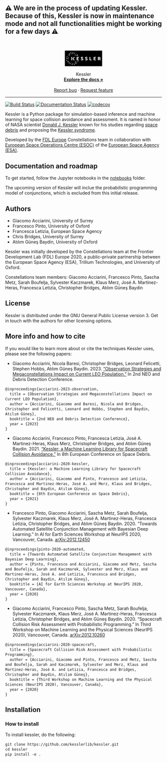 ## ⚠️ We are in the process of updating Kessler. Because of this, Kessler is now in maintenance mode and not all functionalities might be working for a few days ⚠️

<!-- PROJECT LOGO -->
<br />
<p align="center">
  <a href="https://github.com/kesslerlib/kessler">
    <img src="docs/_static/kessler_logo.png" alt="Logo" width="120">
  </a>
  <p align="center">
    Kessler
    <br />
    <a href="https://kesslerlib.github.io/kessler/"><strong>Explore the docs »</strong></a>
    <br />
    <br />
    <a href="https://github.com/kesslerlib/kessler/issues/new/choose">Report bug</a>
    ·
    <a href="https://github.com/kesslerlib/kessler/issues/new/choose">Request feature</a>
  </p>
</p>

-----------------------------------------
[![Build Status](https://github.com/kesslerlib/kessler/workflows/build/badge.svg)](https://github.com/kesslerlib/kessler/actions)
[![Documentation Status](https://readthedocs.org/projects/kessler/badge/?version=latest)](https://kessler.readthedocs.io/en/latest/?badge=latest)
[![codecov](https://codecov.io/gh/kesslerlib/kessler/branch/master/graph/badge.svg?token=EQ9CLXD909)](https://codecov.io/gh/kesslerlib/kessler)

Kessler is a Python package for simulation-based inference and machine learning for space collision avoidance and assessment. It is named in honor of NASA scientist [Donald J. Kessler](https://en.wikipedia.org/wiki/Donald_J._Kessler) known for his studies regarding [space debris](https://en.wikipedia.org/wiki/Space_debris) and proposing the [Kessler syndrome](https://en.wikipedia.org/wiki/Kessler_syndrome).

Developed by the [FDL Europe](https://fdleurope.org/) Constellations team in collaboration with [European Space Operations Centre (ESOC)](http://www.esa.int/esoc) of the [European Space Agency (ESA)](http://www.esa.int).

## Documentation and roadmap

To get started, follow the Jupyter notebooks in the [notebooks](https://github.com/kesslerlib/kessler/-/tree/master/notebooks) folder.

The upcoming version of Kessler will inclue the probabilistic programming model of conjunctions, which is excluded from this initial release. 


## Authors

* Giacomo Acciarini, University of Surrey
* Francesco Pinto, University of Oxford
* Francesca Letizia, European Space Agency
* Chris Bridges, University of Surrey
* Atılım Güneş Baydin, University of Oxford

Kessler was initially developed by the Constellations team at the Frontier Development Lab (FDL) Europe 2020, a public–private partnership between the European Space Agency (ESA), Trillium Technologies, and University of Oxford.

Constellations team members: Giacomo Acciarini, Francesco Pinto, Sascha Metz, Sarah Boufelja, Sylvester Kaczmarek, Klaus Merz, José A. Martinez-Heras, Francesca Letizia, Christopher Bridges, Atılım Güneş Baydin

## License

Kessler is distributed under the GNU General Public License version 3. Get in touch with the authors for other licensing options.

## More info and how to cite

If you would like to learn more about or cite the techniques Kessler uses, please see the following papers:

* Giacomo Acciarini, Nicola Baresi, Christopher Bridges, Leonard Felicetti, Stephen Hobbs, Atılım Güneş Baydin. 2023. [“Observation Strategies and Megaconstellations Impact on Current LEO Population.”](https://conference.sdo.esoc.esa.int/proceedings/neosst2/paper/88) In 2nd NEO and Debris Detection Conference.
```
@inproceedings{acciarini-2023-observation,
  title = {Observation Strategies and Megaconstellations Impact on Current LEO Population},
  author = {Acciarini, Giacomo and Baresi, Nicola and Bridges, Christopher and Felicetti, Leonard and Hobbs, Stephen and Baydin, Atılım Güneş},
  booktitle = {2nd NEO and Debris Detection Conference},
  year = {2023}
}
```
* Giacomo Acciarini, Francesco Pinto, Francesca Letizia, José A. Martinez-Heras, Klaus Merz, Christopher Bridges, and Atılım Güneş Baydin. 2021. [“Kessler: a Machine Learning Library for Spacecraft Collision Avoidance.”](https://conference.sdo.esoc.esa.int/proceedings/sdc8/paper/226) In 8th European Conference on Space Debris.
```
@inproceedings{acciarini-2020-kessler,
  title = {Kessler: a Machine Learning Library for Spacecraft Collision Avoidance},
  author = {Acciarini, Giacomo and Pinto, Francesco and Letizia, Francesca and Martinez-Heras, José A. and Merz, Klaus and Bridges, Christopher and Baydin, Atılım Güneş},
  booktitle = {8th European Conference on Space Debris},
  year = {2021}
}
```
* Francesco Pinto, Giacomo Acciarini, Sascha Metz, Sarah Boufelja, Sylvester Kaczmarek, Klaus Merz, José A. Martinez-Heras, Francesca Letizia, Christopher Bridges, and Atılım Güneş Baydin. 2020. “Towards Automated Satellite Conjunction Management with Bayesian Deep Learning.” In AI for Earth Sciences Workshop at NeurIPS 2020, Vancouver, Canada. [arXiv:2012.12450](https://arxiv.org/abs/2012.12450)
```
@inproceedings{pinto-2020-automated,
  title = {Towards Automated Satellite Conjunction Management with Bayesian Deep Learning},
  author = {Pinto, Francesco and Acciarini, Giacomo and Metz, Sascha and Boufelja, Sarah and Kaczmarek, Sylvester and Merz, Klaus and Martinez-Heras, José A. and Letizia, Francesca and Bridges, Christopher and Baydin, Atılım Güneş},
  booktitle = {AI for Earth Sciences Workshop at NeurIPS 2020, Vancouver, Canada},
  year = {2020}
}
```
* Giacomo Acciarini, Francesco Pinto, Sascha Metz, Sarah Boufelja, Sylvester Kaczmarek, Klaus Merz, José A. Martinez-Heras, Francesca Letizia, Christopher Bridges, and Atılım Güneş Baydin. 2020. “Spacecraft Collision Risk Assessment with Probabilistic Programming.” In Third Workshop on Machine Learning and the Physical Sciences (NeurIPS 2020), Vancouver, Canada. [arXiv:2012.10260](https://arxiv.org/abs/2012.10260)
```
@inproceedings{acciarini-2020-spacecraft,
  title = {Spacecraft Collision Risk Assessment with Probabilistic Programming},
  author = {Acciarini, Giacomo and Pinto, Francesco and Metz, Sascha and Boufelja, Sarah and Kaczmarek, Sylvester and Merz, Klaus and Martinez-Heras, José A. and Letizia, Francesca and Bridges, Christopher and Baydin, Atılım Güneş},
  booktitle = {Third Workshop on Machine Learning and the Physical Sciences (NeurIPS 2020), Vancouver, Canada},
  year = {2020}
}
```

## Installation

### How to install

To install kessler, do the following:

```
git clone https://github.com/kesslerlib/kessler.git
cd kessler
pip install -e .
```
